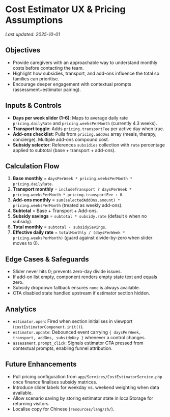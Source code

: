 # Cost Estimator UX & Pricing Assumptions

_Last updated: 2025-10-01_

## Objectives
- Provide caregivers with an approachable way to understand monthly costs before contacting the team.
- Highlight how subsidies, transport, and add-ons influence the total so families can prioritise.
- Encourage deeper engagement with contextual prompts (assessment+estimator pairing).

## Inputs & Controls
- **Days per week slider (1–6)**: Maps to average daily rate `pricing.dailyRate` and `pricing.weeksPerMonth` (currently 4.3 weeks).
- **Transport toggle**: Adds `pricing.transportFee` per active day when true.
- **Add-ons checklist**: Pulls from `pricing.addOns` array (meals, therapy, concierge). Multiple add-ons compound cost.
- **Subsidy selector**: References `subsidies` collection with `rate` percentage applied to subtotal (base + transport + add-ons).

## Calculation Flow
1. **Base monthly** = `daysPerWeek * pricing.weeksPerMonth * pricing.dailyRate`.
2. **Transport monthly** = `includeTransport ? daysPerWeek * pricing.weeksPerMonth * pricing.transportFee : 0`.
3. **Add-ons monthly** = `sum(selectedAddOns.amount) * pricing.weeksPerMonth` (treated as weekly add-ons).
4. **Subtotal** = Base + Transport + Add-ons.
5. **Subsidy savings** = `subtotal * subsidy.rate` (default `0` when no subsidy).
6. **Total monthly** = `subtotal - subsidySavings`.
7. **Effective daily rate** = `totalMonthly / (daysPerWeek * pricing.weeksPerMonth)` (guard against divide-by-zero when slider moves to 0).

## Edge Cases & Safeguards
- Slider never hits 0; prevents zero-day divide issues.
- If add-on list empty, component renders empty state text and equals zero.
- Subsidy dropdown fallback ensures `none` is always available.
- CTA disabled state handled upstream if estimator section hidden.

## Analytics
- `estimator.open`: Fired when section initialises in viewport (`costEstimatorComponent.init()`).
- `estimator.update`: Debounced event carrying `{ daysPerWeek, transport, addOns, subsidyKey }` whenever a control changes.
- `assessment.prompt_click`: Signals estimator CTA pressed from contextual prompts, enabling funnel attribution.

## Future Enhancements
- Pull pricing configuration from `app/Services/CostEstimatorService.php` once finance finalises subsidy matrices.
- Introduce slider labels for weekday vs. weekend weighting when data available.
- Allow scenario saving by storing estimator state in localStorage for returning visitors.
- Localise copy for Chinese (`resources/lang/zh/`).

